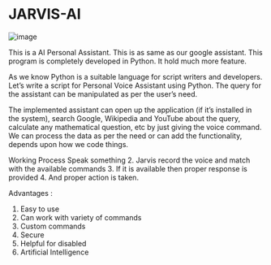 # JARVIS-AI

![image](https://user-images.githubusercontent.com/86834276/132977412-1aeec3e2-41fe-4763-80c6-c656dd91bad2.png)


This is a AI Personal Assistant. This is as same as our google assistant. This program is completely developed in Python. It hold much more feature.

As we know Python is a suitable language for script writers and developers. Let’s write a script for Personal Voice Assistant using Python. The query for the assistant can be manipulated as per the user’s need.

The implemented assistant can open up the application (if it’s installed in the system), search Google, Wikipedia and YouTube about the query, calculate any mathematical question, etc by just giving the voice command. We can process the data as per the need or can add the functionality, depends upon how we code things.

Working Process
Speak something
2. Jarvis record the voice and match with the available commands
3. If it is available then proper response is provided
4. And proper action is taken.

Advantages :

1. Easy to use
2. Can work with variety of commands
3. Custom commands
4. Secure
5. Helpful for disabled
6. Artificial Intelligence
